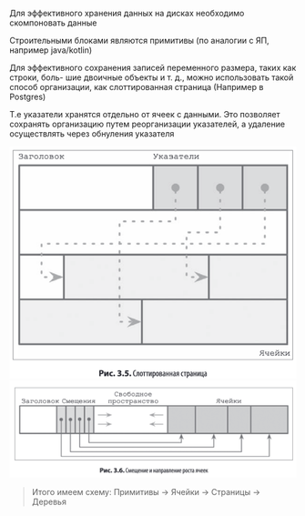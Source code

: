 Для эффективного хранения данных на дисках необходимо скомпоновать данные

Строительными блоками являются примитивы (по аналогии с ЯП, например java/kotlin)

Для эффективного сохранения записей переменного размера, таких как строки, боль-
шие двоичные объекты и т. д., можно использовать такой способ организации, как
слоттированная страница (Например в Postgres)

Т.е указатели хранятся отдельно от ячеек с данными. Это позволяет сохранять организацию путем реорганизации указателей,
а удаление осуществлять через обнуления указателя

![slotted-page.png](../../resources/slotted-page.png)
![insert-in-slotted-page.png](../../resources/insert-in-slotted-page.png)
>Итого имеем схему:
Примитивы -> Ячейки -> Страницы -> Деревья

